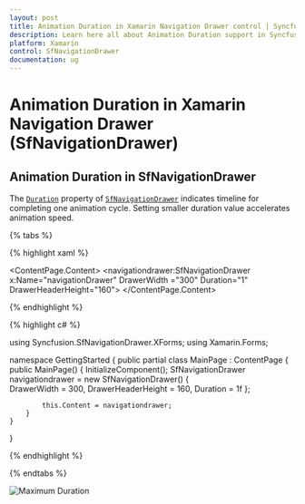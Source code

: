 ```yaml
---
layout: post
title: Animation Duration in Xamarin Navigation Drawer control | Syncfusion®
description: Learn here all about Animation Duration support in Syncfusion® Xamarin Navigation Drawer (SfNavigationDrawer) control and more.
platform: Xamarin
control: SfNavigationDrawer
documentation: ug
---
```

# Animation Duration in Xamarin Navigation Drawer (SfNavigationDrawer)

## Animation Duration in SfNavigationDrawer

The [`Duration`](https://help.syncfusion.com/cr/xamarin/Syncfusion.SfNavigationDrawer.XForms.SfNavigationDrawer.html#Syncfusion_SfNavigationDrawer_XForms_SfNavigationDrawer_Duration) property of [`SfNavigationDrawer`](https://help.syncfusion.com/cr/xamarin/Syncfusion.SfNavigationDrawer.XForms.SfNavigationDrawer.html) indicates timeline for completing one animation cycle. Setting smaller duration value accelerates animation speed.

{% tabs %}

{% highlight xaml %}

<?xml version="1.0" encoding="utf-8" ?>
<ContentPage xmlns="http://xamarin.com/schemas/2014/forms"
             xmlns:x="http://schemas.microsoft.com/winfx/2009/xaml"
             xmlns:local="clr-namespace:GettingStarted"
             xmlns:navigationdrawer="clr-namespace:Syncfusion.SfNavigationDrawer.XForms;assembly=Syncfusion.SfNavigationDrawer.XForms"
             x:Class="GettingStarted.MainPage">
    <ContentPage.Content>
        <navigationdrawer:SfNavigationDrawer x:Name="navigationDrawer" 
                                         DrawerWidth ="300"
                                         Duration="1"
                                         DrawerHeaderHeight="160">
    </ContentPage.Content>
</ContentPage>

{% endhighlight %}

{% highlight c# %}

using Syncfusion.SfNavigationDrawer.XForms;
using Xamarin.Forms;

namespace GettingStarted
{
    public partial class MainPage : ContentPage
    {
        public MainPage()
        {
            InitializeComponent();
            SfNavigationDrawer navigationdrawer = new SfNavigationDrawer()
            {               
                DrawerWidth = 300,
                DrawerHeaderHeight = 160,
                Duration = 1f
            };

            this.Content = navigationdrawer;
        }
    }
}
    
{% endhighlight %}

{% endtabs %}

![Maximum Duration](Images/NavigatioDrawer_Duration_gif.gif)


